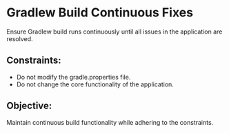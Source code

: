 # Gradlew Build Continuous Fixes

Ensure Gradlew build runs continuously until all issues in the application are resolved.

## Constraints:
- Do not modify the gradle.properties file.
- Do not change the core functionality of the application.

## Objective:
Maintain continuous build functionality while adhering to the constraints.